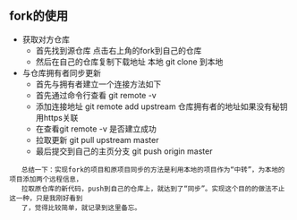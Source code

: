 ## fork的使用

 - 获取对方仓库
   - 首先找到源仓库 点击右上角的fork到自己的仓库
   - 然后在自己的仓库复制下载地址 本地 git clone 到本地
 - 与仓库拥有者同步更新
   - 首先与拥有者建立一个连接方法如下
   - 首先通过命令行查看 git remote -v
   - 添加连接地址 git remote add upstream 仓库拥有者的地址如果没有秘钥用https关联
   - 在查看git remote -v 是否建立成功
   - 拉取更新 git pull upstream master
   - 最后提交到自己的主页分支 git push origin master 
  ```
     总结一下：实现fork的项目和原项目同步的方法是利用本地的项目作为“中转”，为本地的项目添加两个远程信息，
     拉取原仓库的新代码，push到自己的仓库上，就达到了“同步”。实现这个目的的做法不止这一种，只是我刚好看到
     了，觉得比较简单，就记录到这里备忘。
  ```